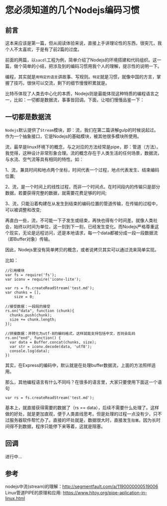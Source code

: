 # 您必须知道的几个Nodejs编码习惯

## 前言

这本来应该是第一篇，但从阅读体验来说，直接上手讲理论性的东西，很突兀，我个人不太喜欢，于是有了前2篇的过度。

前面的两篇，以`sacdl`工程为例，简单介绍了Nodejs的环境搭建和代码组织。这一篇，做个简单的小结，把涉及到的编码习惯用我个人的理解，提示性的说明一下。

编程，其实就是`用特定的语言`讲故事、写规则。`特定`就是习惯，就像中国的方言，掌握了技巧，很快可以交流，剩下的细节慢慢积累就是。

比特币体现了人类去中心化的本质，Nodejs则是最能体现这种特质的编程语言之一，比如：一切都是数据流，事事皆回调。下面，让咱们慢慢品鉴一下：

## 一切都是数据流

`Nodejs`默认提供了`Stream`模块，即：流，我们在第二篇讲解gulp的时候说起过。作为一个抽象接口，它是Nodejs的基础模块，被其他很多模块所使用。

流，最早是linux环境下的概念，与之对应的方法经常是pipe，即：管道（方法）。我觉得，这种设计非常形象合理。流的概念存在于人类生活的任何场景，数据流，与水流、空气流等具有相同的特性。如：

1、流，兼具时间和地点两个坐标，时间代表一个过程，地点代表发生、结束编码位置;

2、流，是一个时间上的线性过程，而非一个时间点。在时间段内的传输只是部分数据，若要获得完整的数据，就需要花费足够的时间;

3、流，只能沿着构建在从发生到结束的编码位置的管道传输，在传输的过程中，可以被调整和改变;

再直白一些，流，不可能一下子发生或结束，再快也得有个时间差。就像人类社会，始终以时间为单位，这一刻到下一刻，已经发生变化。而Nodejs严格尊重这个现实，无论是远程访问，还是本地请求，每一个data都被分成一段一段数据流（即Buffer对象）传输。

因此，Nodejs里没有简单拷贝的概念，或者说拷贝其实可以通过流来简单实现。

比如：

```
//引用模块
var fs = require('fs');
var iconv = require('iconv-lite');

var rs = fs.createReadStream('test.md');
var chunks = [], 
    size = 0;

//接受数据：一段段的接受
rs.on("data", function (chunk){
  chunks.push(chunk);
  size += chunk.length;
});

//拼接数据：并转化为utf-8的编码格式，这样就能支持包括中文，否则会乱码
rs.on("end", function() {
  var data = Buffer.concat(chunks, size);
  var str = iconv.decode(data, 'utf8');
  console.log(data);
})
```

其实，在Express的编码中，默认就是在处理buffer数据流，上面的方法照样适用。

那么，其他编程语言有什么不同吗？在很多的语言里，大家只要使用下面这一个语句

```
var rs = fs.createReadStream('test.md');
```

基本上，就直接获得需要的数据了（rs == data），后续不需要什么处理了。这样做的好处，就是更加直观，便于人类直线思考。但是处理的过程一点没有少，只不过服务器软件帮忙办了。直接的坏处就是，数据很大时，直接发生`阻塞`。因为长时间得不到数据，程序只能停下来等着，这就是阻塞。

## 回调

进行中...

## 参考

nodejs中流(stream)的理解：http://segmentfault.com/a/1190000000519006
Linux管道PIPE的原理和应用: https://www.hitoy.org/pipe-aplication-in-linux.html
